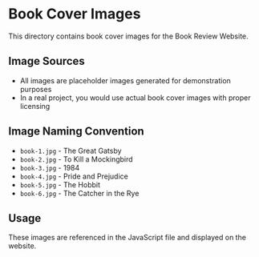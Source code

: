 # Book Cover Images

This directory contains book cover images for the Book Review Website.

## Image Sources
- All images are placeholder images generated for demonstration purposes
- In a real project, you would use actual book cover images with proper licensing

## Image Naming Convention
- `book-1.jpg` - The Great Gatsby
- `book-2.jpg` - To Kill a Mockingbird  
- `book-3.jpg` - 1984
- `book-4.jpg` - Pride and Prejudice
- `book-5.jpg` - The Hobbit
- `book-6.jpg` - The Catcher in the Rye

## Usage
These images are referenced in the JavaScript file and displayed on the website. 